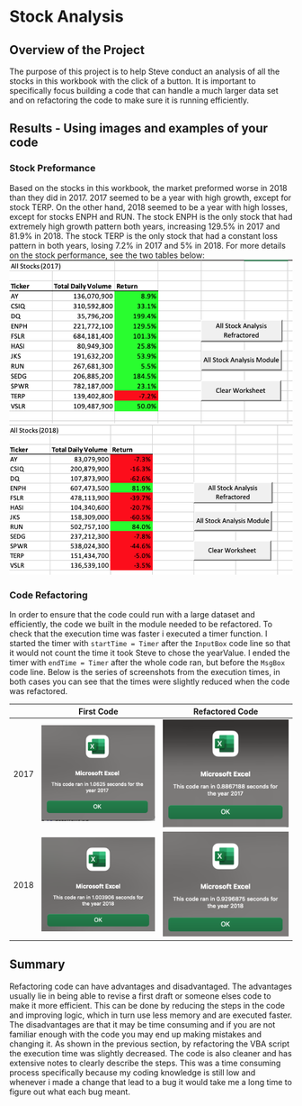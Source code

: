 # Stock Analysis

## Overview of the Project
The purpose of this project is to help Steve conduct an analysis of all the stocks in this workbook with the click of a button. It is important to specifically focus building a code that can handle a much larger data set and on refactoring the code to make sure it is running efficiently. 

## Results - Using images and examples of your code
### Stock Preformance 
Based on the stocks in this workbook, the market preformed worse in 2018 than they did in 2017. 2017 seemed to be a year with high growth, except for stock TERP. On the other hand, 2018 seemed to be a year with high losses, except for stocks ENPH and RUN. The stock ENPH is the only stock that had extremely high growth pattern both years, increasing 129.5% in 2017 and 81.9% in 2018. The stock TERP is the only stock that had a constant loss pattern in both years, losing 7.2% in 2017 and 5% in 2018. For more details on the stock performance, see the two tables below: 
![Stock_Performance_2017](https://github.com/andreabassetti/stock-analysis/blob/main/png/Stock_Performance_2017.png)
![Stock_Performance_2018](https://github.com/andreabassetti/stock-analysis/blob/main/png/Stock_Performance_2018.png)
### Code Refactoring
In order to ensure that the code could run with a large dataset and efficiently, the code we built in the module needed to be refactored. To check that the execution time was faster i executed a timer function. I started the timer with `startTime = Timer` after the `InputBox` code line so that it would not count the time it took Steve to chose the yearValue. I ended the timer with `endTime = Timer` after the whole code ran, but before the `MsgBox` code line. Below is the series of screenshots from the execution times, in both cases you can see that the times were slightly reduced when the code was refactored.

|    | First Code |  Refactored Code  |
| ----------- | ----------- | -----------  |
| 2017 | ![VBA_Module_2017](https://github.com/andreabassetti/stock-analysis/blob/main/png/VBA_Module_2017.png) |  ![VBA_Challenge_2017](https://github.com/andreabassetti/stock-analysis/blob/main/png/VBA_Challenge_2017.png) |
| 2018 | ![VBA_Module_2018](https://github.com/andreabassetti/stock-analysis/blob/main/png/VBA_Module_2018.png) |  ![VBA_Challenge_2018](https://github.com/andreabassetti/stock-analysis/blob/main/png/VBA_Challenge_2018.png) |


## Summary
Refactoring code can have advantages and disadvantaged. The advantages usually lie in being able to revise a first draft or someone elses code to make it more efficient. This can be done by reducing the steps in the code and improving logic, which in turn use less memory and are executed faster. The disadvantages are that it may be time consuming and if you are not familiar enough with the code you may end up making mistakes and changing it. 
As shown in the previous section, by refactoring the VBA script the execution time was slightly decreased. The code is also cleaner and has extensive notes to clearly describe the steps. This was a time consuming process specifically because my coding knowledge is still low and whenever i made a change that lead to a bug it would take me a long time to figure out what each bug meant.



